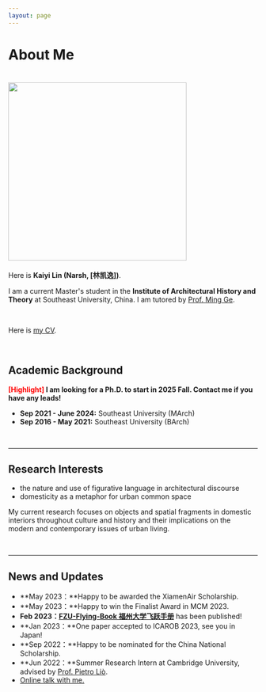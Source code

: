 ```yaml
---
layout: page
---
```


# About Me

# <img src="https://narcissisheep.github.io/narcissisheep.jpg" class="floatpic" width="360" height="360">

Here is **Kaiyi Lin (Narsh, [林凯逸])**.

I am a current Master's student in the **Institute of Architectural History and Theory** at Southeast University, China. I am tutored by [Prof. Ming Ge](http://www.gemingstudio.com/). 

<br>

Here is [my CV](https://caihanlin.com/file/CV-HanlinCAI.pdf).

<br>

## Academic Background

**<font color='red'>[Highlight]</font> I am looking for a Ph.D. to start in 2025 Fall. Contact me if you have any leads!**

- **Sep 2021 - June 2024:** Southeast University (MArch)
- **Sep 2016 - May 2021:** Southeast University (BArch)

<br>

---

## Research Interests

- the nature and use of figurative language in architectural discourse
- domesticity as a metaphor for urban common space

My current research focuses on objects and spatial fragments in domestic interiors throughout culture and history and their implications on the modern and contemporary issues of urban living.

<br>

---

## News and Updates

- **May 2023：**Happy to be awarded the XiamenAir Scholarship.
- **May 2023：**Happy to win the Finalist Award in MCM 2023.
- **Feb 2023：**[**FZU-Flying-Book 福州大学飞跃手册**](https://fzu-fly.online/) has been published!
- **Jan 2023：**One paper accepted to ICAROB 2023, see you in Japan!
- **Sep 2022：**Happy to be nominated for the China National Scholarship.
- **Jun 2022：**Summer Research Intern at Cambridge University, advised by [Prof. Pietro Liò](https://www.cl.cam.ac.uk/~pl219/ ).
- [Online talk with me.](https://calendly.com/lancecai/meet-with-lance)

